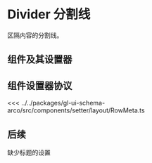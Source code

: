 <script setup>
import Example from '../../.vitepress/components/setter/layout/Example.vue';
import {RowMeta  as componentMeta} from "@geelato/gl-ui-schema-arco";

</script>


# Divider 分割线
区隔内容的分割线。

## 组件及其设置器

<Example /> 

## 组件设置器协议

<ComponentBuilderExample :componentMeta="componentMeta"/>
<<< ../../packages/gl-ui-schema-arco/src/components/setter/layout/RowMeta.ts

## 后续
缺少标题的设置

